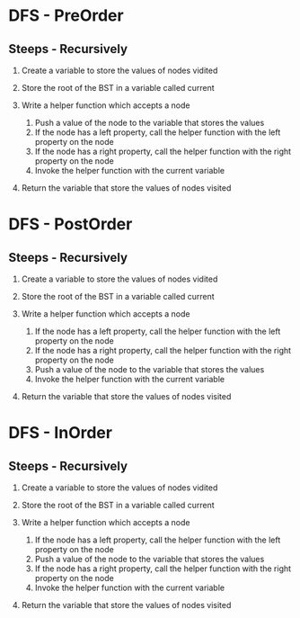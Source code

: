 # DFS - PreOrder
## Steeps - Recursively

1. Create a variable to store the values of nodes vidited
2. Store the root of the BST in a variable called current
3. Write a helper function which accepts a node
    1. Push a value of the node to the variable that stores the values
    2. If the node has a left property, call the helper function with the left property on the node
    3. If the node has a right property, call the helper function with the right property on the node
    4. Invoke the helper function with the current variable

4. Return the variable that store the values of nodes visited

# DFS - PostOrder
## Steeps - Recursively

1. Create a variable to store the values of nodes vidited
2. Store the root of the BST in a variable called current
3. Write a helper function which accepts a node
    1. If the node has a left property, call the helper function with the left property on the node
    2. If the node has a right property, call the helper function with the right property on the node
    3. Push a value of the node to the variable that stores the values
    4. Invoke the helper function with the current variable

4. Return the variable that store the values of nodes visited

# DFS - InOrder
## Steeps - Recursively

1. Create a variable to store the values of nodes vidited
2. Store the root of the BST in a variable called current
3. Write a helper function which accepts a node
    1. If the node has a left property, call the helper function with the left property on the node
    2. Push a value of the node to the variable that stores the values
    3. If the node has a right property, call the helper function with the right property on the node
    4. Invoke the helper function with the current variable

4. Return the variable that store the values of nodes visited

